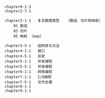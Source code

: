 #
    chapter0-2-3   
    chapter2-7-1   
    
    chapter3-1-1   复合数据类型   （数组、切片和映射）
        01 数组
        03 切片
        05 映射 （map）
        
    chapter3-5-1   结构体与方法
    chapter4-1-1   接口
    chapter4-5-1   反射
    chapter5-1-1   并发编程
    chapter5-5-1   并发编程
    chapter6-1-1   网络编程
    chapter7-1-1   I/O编程
    chapter7-5-1   文件处理
    chapter8-1-1   
    chapter9-1-1   
    

